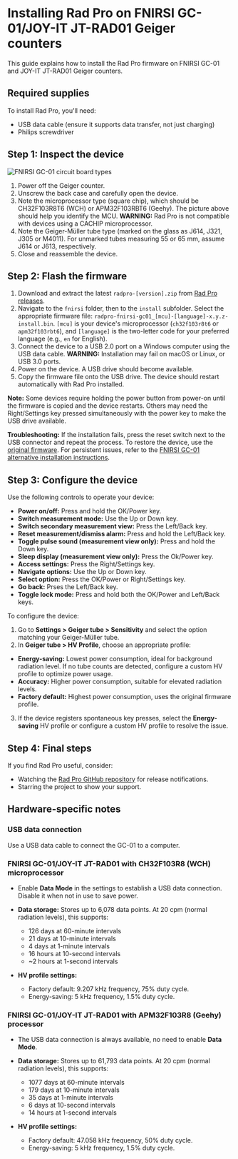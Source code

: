 # Installing Rad Pro on FNIRSI GC-01/JOY-IT JT-RAD01 Geiger counters

This guide explains how to install the Rad Pro firmware on FNIRSI GC-01 and JOY-IT JT-RAD01 Geiger counters.

## Required supplies

To install Rad Pro, you'll need:

* USB data cable (ensure it supports data transfer, not just charging)
* Philips screwdriver

## Step 1: Inspect the device

![FNIRSI GC-01 circuit board types](img/gc-01-board-type.jpg)

1. Power off the Geiger counter.
2. Unscrew the back case and carefully open the device.
3. Note the microprocessor type (square chip), which should be CH32F103R8T6 (WCH) or APM32F103RBT6 (Geehy). The picture above should help you identify the MCU. **WARNING:** Rad Pro is not compatible with devices using a CACHIP microprocessor.
4. Note the Geiger-Müller tube type (marked on the glass as J614, J321, J305 or M4011). For unmarked tubes measuring 55 or 65 mm, assume J614 or J613, respectively.
5. Close and reassemble the device.

## Step 2: Flash the firmware

1. Download and extract the latest `radpro-[version].zip` from [Rad Pro releases](https://github.com/Gissio/radpro/releases).
2. Navigate to the `fnirsi` folder, then to the `install` subfolder. Select the appropriate firmware file: `radpro-fnirsi-gc01_[mcu]-[language]-x.y.z-install.bin`. `[mcu]` is your device's microprocessor (`ch32f103r8t6` or `apm32f103rbt6`), and `[language]` is the two-letter code for your preferred language (e.g., `en` for English).
3. Connect the device to a USB 2.0 port on a Windows computer using the USB data cable. **WARNING:** Installation may fail on macOS or Linux, or USB 3.0 ports.
4. Power on the device. A USB drive should become available.
5. Copy the firmware file onto the USB drive. The device should restart automatically with Rad Pro installed.

**Note:** Some devices require holding the power button from power-on until the firmware is copied and the device restarts. Others may need the Right/Settings key pressed simultaneously with the power key to make the USB drive available.

**Troubleshooting:** If the installation fails, press the reset switch next to the USB connector and repeat the process. To restore the device, use the [original firmware](firmware). For persistent issues, refer to the [FNIRSI GC-01 alternative installation instructions](install-stlink.md).

## Step 3: Configure the device

Use the following controls to operate your device:

  * **Power on/off:** Press and hold the OK/Power key.
  * **Switch measurement mode:** Use the Up or Down key.
  * **Switch secondary measurement view:** Press the Left/Back key.
  * **Reset measurement/dismiss alarm:** Press and hold the Left/Back key.
  * **Toggle pulse sound (measurement view only):** Press and hold the Down key.
  * **Sleep display (measurement view only):** Press the Ok/Power key.
  * **Access settings:** Press the Right/Settings key.
  * **Navigate options:** Use the Up or Down key.
  * **Select option:** Press the OK/Power or Right/Settings key.
  * **Go back:** Prses the Left/Back key.
  * **Toggle lock mode:** Press and hold both the OK/Power and Left/Back keys.

To configure the device:

1. Go to **Settings > Geiger tube > Sensitivity** and select the option matching your Geiger-Müller tube.
2. In **Geiger tube > HV Profile**, choose an appropriate profile:
  * **Energy-saving:** Lowest power consumption, ideal for background radiation level. If no tube counts are detected, configure a custom HV profile to optimize power usage.
  * **Accuracy:** Higher power consumption, suitable for elevated radiation levels.
  * **Factory default:** Highest power consumption, uses the original firmware profile.
3. If the device registers spontaneous key presses, select the **Energy-saving** HV profile or configure a custom HV profile to resolve the issue.

## Step 4: Final steps

If you find Rad Pro useful, consider:

* Watching the [Rad Pro GitHub repository](https://github.com/Gissio/radpro) for release notifications.
* Starring the project to show your support.

## Hardware-specific notes

### USB data connection

Use a USB data cable to connect the GC-01 to a computer.

### FNIRSI GC-01/JOY-IT JT-RAD01 with CH32F103R8 (WCH) microprocessor

* Enable **Data Mode** in the settings to establish a USB data connection. Disable it when not in use to save power.

<!-- Calculated as follows:

* With 1-byte differential values: [6 pages * (1 timestamp entry/page [10 bytes] + 1012 differential entries/page [1 byte each])] = 6078 entries
* With 2-byte differential values: [6 pages * (1 timestamp entry/page [10 bytes] + 506 differential entries/page [2 byte each])] = 3042 entries

* 60-minute and 10-minute intervals require 2-byte differential values.
* 1-minute intervals and less require 1-byte differential values.

 -->

* **Data storage:** Stores up to 6,078 data points. At 20 cpm (normal radiation levels), this supports:
  * 126 days at 60-minute intervals
  * 21 days at 10-minute intervals
  * 4 days at 1-minute intervals
  * 16 hours at 10-second intervals
  * ~2 hours at 1-second intervals

* **HV profile settings:**
  * Factory default: 9.207 kHz frequency, 75% duty cycle.
  * Energy-saving: 5 kHz frequency, 1.5% duty cycle.

### FNIRSI GC-01/JOY-IT JT-RAD01 with APM32F103R8 (Geehy) processor

* The USB data connection is always available, no need to enable **Data Mode**.

<!-- Calculated as follows:

* With 1-byte differential values: [51 pages * (1 timestamp entry/page [10 bytes] + 1012 differential entries/page [1 byte each])] = 51663 entries
* With 2-byte differential values: [51 pages * (1 timestamp entry/page [10 bytes] + 506 differential entries/page [2 byte each])] = 25857 entries

* 60-minute and 10-minute intervals require 2-byte differential values.
* 1-minute intervals and less require 1-byte differential values.

 -->

* **Data storage:** Stores up to 61,793 data points. At 20 cpm (normal radiation levels), this supports:
  * 1077 days at 60-minute intervals
  * 179 days at 10-minute intervals
  * 35 days at 1-minute intervals
  * 6 days at 10-second intervals
  * 14 hours at 1-second intervals

* **HV profile settings:**
  * Factory default: 47.058 kHz frequency, 50% duty cycle.
  * Energy-saving: 5 kHz frequency, 1.5% duty cycle.

